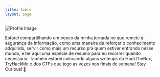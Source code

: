 ```yaml
---
title: Sobre
layout: page
---
```

![Profile Image](/assets/images/profile.gif)

<p>Estarei compartilhando um pouco da minha jornada no que remete à segurança da informação, como uma maneira de reforçar o conhecimento adquirido, servir como mais um recurso pra quem estiver entrando nesse mundo, e ter aqui uma espécie de resumo para eu recorrer quando necessário. Também estarei colocando alguns writeups do HackTheBox, TryHackMe e dos CTFs que jogo as vezes nos finais de semana! Stay Curious! 🚀 </p>

<!-- 
![Profile Image]({{ site.url }}/{{ site.picture }})

<h2>Hey,</h2> <p> welcome! Here I will share some CTF writeups, my journey on Bug Bounty and others cyber security related stuff.</p><p>I will try to keep this as a personal deposit/journal.</p><p>Wish me luck.</p>

<p>Now a little bit about myself: Since i was a child i always used the computer, mostly for gaming, but the time to choose a carrer became, i connected the dots and decided to get a Computer Science degree. Inicially the ideia was learn how to programming to create and work with games, but as the time goes i was influenced by the local InfoSec events that my university hosts sometimes, the community around them and by the game Watch_Dogs (1 and 2) and Mr. Robot TV Show (why not? haha). So i got this "Hacking thing" as a hobbie during my time in college. When i graduated i got a job as Android Developer and lost the love in making games, maybe a little in consuming them too, but they has oppened this door for me, and then i was building commercial apps for local companies. Doesn't take much time for me to drop all this Dev world and dive into Security, the hobbie that i was into so much time. I took a job as Support in a NOC and with some friends that i met in the security community we created together a CTF team, <a href="https://deadlock.team">Deadlock</a>! In my job i was promoted from Support to Level 2 Analyst, working with Fortinet firewalls and after that i finally get where i am now. Today i work in a company that sells Security as a Service and there the job is kind being part of a Blue Team, the mission is defend the network of a lot of companies around the country and one day, around the globe, using and creating a lot of cool stuff and technologies!</p>

<p>So thats it, welcome and i hope that you can learn a lot of stuff here! Anything, you know where to find me (:</p> -->

<!-- 
<h2>Skills</h2>

<ul class="skill-list">
	<li>Java (Mostly for android development)</li>
	<li>Dart and Flutter / React Native </li>
	<li>Python (Fundamentals and Flask Framework)</li>
	<li>SQL</li>
	<li>Pentest (Web, Mobile) </li>
	<li>Firewall (Fortinet and Checkpoint)</li>
	<li>A good notion of Forensics </li>
	<li>A little bit of Design (a hobbie that i had and use today to do the marketing of some other projects, so i know PS, Illustrator, Premiere Pro)</li>
</ul>
-->

<!--
<h2>Writeups</h2>

<ul>
	<li><a href="https://github.com/">Lorem Lorem</a></li>
	<li><a href="https://github.com/">Ipsum Dolor</a></li>
	<li><a href="https://github.com/">Dolor Lorem</a></li>
</ul>
-->